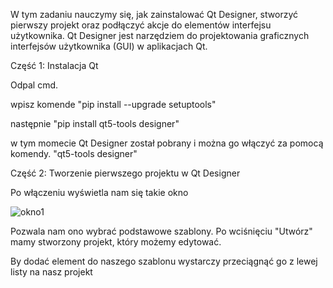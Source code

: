 W tym zadaniu nauczymy się, jak zainstalować Qt Designer, stworzyć pierwszy projekt oraz podłączyć akcje do elementów interfejsu użytkownika. Qt Designer jest narzędziem do projektowania graficznych interfejsów użytkownika (GUI) w aplikacjach Qt.

Część 1: Instalacja Qt

Odpal cmd.

wpisz komende "pip install --upgrade setuptools"

następnie "pip install  qt5-tools designer"

w tym momecie Qt Designer został pobrany i można go włączyć za pomocą komendy.
"qt5-tools designer"

Część 2: Tworzenie pierwszego projektu w Qt Designer

Po włączeniu wyświetla nam się takie okno

![okno1](../md1.png)

Pozwala nam ono wybrać podstawowe szablony. Po wciśnięciu "Utwórz" mamy stworzony projekt,
który możemy edytować.


By dodać element do naszego szablonu wystarczy przeciągnąć go z lewej listy na nasz projekt



